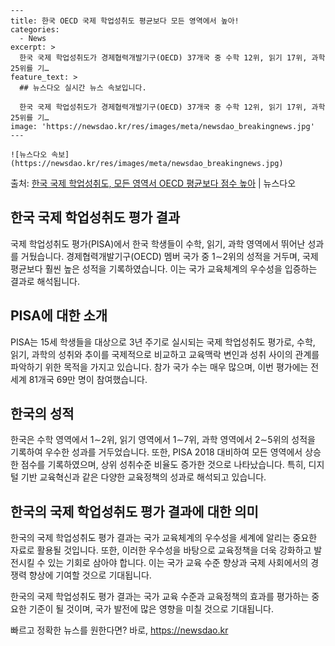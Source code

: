     ---
    title: 한국 OECD 국제 학업성취도 평균보다 모든 영역에서 높아!
    categories:
      - News
    excerpt: >
      한국 국제 학업성취도가 경제협력개발기구(OECD) 37개국 중 수학 12위, 읽기 17위, 과학 25위를 기…
    feature_text: >
      ## 뉴스다오 실시간 뉴스 속보입니다.
    
      한국 국제 학업성취도가 경제협력개발기구(OECD) 37개국 중 수학 12위, 읽기 17위, 과학 25위를 기…
    image: 'https://newsdao.kr/res/images/meta/newsdao_breakingnews.jpg'
    ---
    
    ![뉴스다오 속보](https://newsdao.kr/res/images/meta/newsdao_breakingnews.jpg)

<p>출처: <a href="https://newsdao.kr/2743" rel="dofollow">한국 국제 학업성취도, 모든 영역서 OECD 평균보다 점수 높아</a> | 뉴스다오</p>

<h2 data-ke-size="size24">한국 국제 학업성취도 평가 결과</h2>
국제 학업성취도 평가(PISA)에서 한국 학생들이 수학, 읽기, 과학 영역에서 뛰어난 성과를 거뒀습니다. 경제협력개발기구(OECD) 멤버 국가 중 1∼2위의 성적을 거두며, 국제 평균보다 훨씬 높은 성적을 기록하였습니다. 이는 국가 교육체계의 우수성을 입증하는 결과로 해석됩니다.

<h2 data-ke-size="size24">PISA에 대한 소개</h2>
PISA는 15세 학생들을 대상으로 3년 주기로 실시되는 국제 학업성취도 평가로, 수학, 읽기, 과학의 성취와 추이를 국제적으로 비교하고 교육맥락 변인과 성취 사이의 관계를 파악하기 위한 목적을 가지고 있습니다. 참가 국가 수는 매우 많으며, 이번 평가에는 전 세계 81개국 69만 명이 참여했습니다.

<h2 data-ke-size="size24">한국의 성적</h2>
한국은 수학 영역에서 1∼2위, 읽기 영역에서 1∼7위, 과학 영역에서 2∼5위의 성적을 기록하여 우수한 성과를 거두었습니다. 또한, PISA 2018 대비하여 모든 영역에서 상승한 점수를 기록하였으며, 상위 성취수준 비율도 증가한 것으로 나타났습니다. 특히, 디지털 기반 교육혁신과 같은 다양한 교육정책의 성과로 해석되고 있습니다.

<h2 data-ke-size="size24">한국의 국제 학업성취도 평가 결과에 대한 의미</h2>
한국의 국제 학업성취도 평가 결과는 국가 교육체계의 우수성을 세계에 알리는 중요한 자료로 활용될 것입니다. 또한, 이러한 우수성을 바탕으로 교육정책을 더욱 강화하고 발전시킬 수 있는 기회로 삼아야 합니다. 이는 국가 교육 수준 향상과 국제 사회에서의 경쟁력 향상에 기여할 것으로 기대됩니다. 

한국의 국제 학업성취도 평가 결과는 국가 교육 수준과 교육정책의 효과를 평가하는 중요한 기준이 될 것이며, 국가 발전에 많은 영향을 미칠 것으로 기대됩니다. 

빠르고 정확한 뉴스를 원한다면? 바로, <a href="https://newsdao.kr" rel="dofollow">https://newsdao.kr</a>


    

